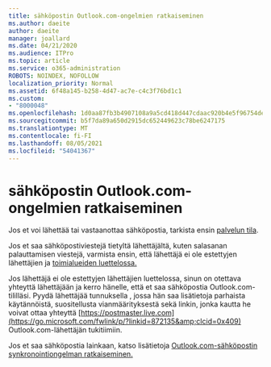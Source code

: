 ```yaml
---
title: sähköpostin Outlook.com-ongelmien ratkaiseminen
ms.author: daeite
author: daeite
manager: joallard
ms.date: 04/21/2020
ms.audience: ITPro
ms.topic: article
ms.service: o365-administration
ROBOTS: NOINDEX, NOFOLLOW
localization_priority: Normal
ms.assetid: 6f48a145-b258-4d47-ac7e-c4c3f76bd1c1
ms.custom:
- "8000048"
ms.openlocfilehash: 1d0aa87fb3b4907108a9a5cd418d447cdaac920b4e5f96754dec2d0bd354b92d
ms.sourcegitcommit: b5f7da89a650d2915dc652449623c78be6247175
ms.translationtype: MT
ms.contentlocale: fi-FI
ms.lasthandoff: 08/05/2021
ms.locfileid: "54041367"
---
```

# <a name="fix-outlookcom-email-sync-issues"></a>sähköpostin Outlook.com-ongelmien ratkaiseminen

Jos et voi lähettää tai vastaanottaa sähköpostia, tarkista ensin [palvelun tila](https://go.microsoft.com/fwlink/p/?linkid=837482&amp;clcid=0x409).
  
Jos et saa sähköpostiviestejä tietyltä lähettäjältä, kuten salasanan palauttamisen viestejä, varmista ensin, että lähettäjä ei ole estettyjen lähettäjien ja [toimialueiden luettelossa.](https://outlook.live.com/mail/options/mail/junkEmail/blockedSendersAndDomains)
  
Jos lähettäjä ei ole estettyjen lähettäjien luettelossa, sinun on otettava yhteyttä lähettäjään ja kerro hänelle, että et saa sähköpostia Outlook.com-tililläsi. Pyydä lähettäjää tunnuksella , jossa hän saa lisätietoja parhaista käytännöistä, suositellusta vianmäärityksestä sekä linkin, jonka kautta he voivat ottaa yhteyttä [https://postmaster.live.com](https://go.microsoft.com/fwlink/p/?linkid=872135&amp;clcid=0x409) Outlook.com-lähettäjän tukitiimiin.
  
Jos et saa sähköpostia lainkaan, katso lisätietoja [Outlook.com-sähköpostin synkronointiongelman ratkaiseminen.](https://support.office.com/article/d39e3341-8d79-4bf1-b3c7-ded602233642?wt.mc_id=Office_Outlook_com_Alchemy)